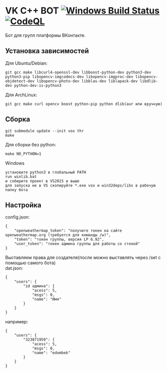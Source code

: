 # VK C++ BOT [![Windows Build Status](https://ci.appveyor.com/api/projects/status/github/edombek/vk-cpp-bot?svg=true)](https://ci.appveyor.com/project/edombek/vk-cpp-bot) [![CodeQL](https://github.com/edombek/vk-cpp-bot/actions/workflows/codeql-analysis.yml/badge.svg)](https://github.com/edombek/vk-cpp-bot/actions/workflows/codeql-analysis.yml)

Бот для групп платформы ВКонтакте.

## Установка зависимостей

Для Ubuntu/Debian:
```
git gcc make libcurl4-openssl-dev libboost-python-dev python3-dev python3-pip libopencv-imgcodecs-dev libopencv-imgproc-dev libopencv-objdetect-dev libopencv-photo-dev libblas-dev liblapack-dev libdlib-dev python-dev-is-python3
````

Для ArchLinux:
```
git gcc make curl opencv boost python-pip python dlib(aur или вручную)
```

## Сборка

```
git submodule update --init vox thr
make
```

Для сборки без python:
```
make NO_PYTHON=1
```

Windows
```
установите python3 в глобальный PATH
run winlib.bat
и собирите проект в VS2015 и выше
для запуска не в VS скопируйте *.exe vox и win32deps/libs в рабочую папку бота
```

## Настройка
config.json:
```
{
    "openweathermap_token": "получите токен на сайте openweathermap.org (требуется для команды /w)",
    "token": "токен группы, версия LP 6.92",
    "user_token": "токен админа группы для работы со стеной"
}

```

Выставляем права для создателя(после можно выставлять через /set с помощью самого бота)
<br>dat.json:
```
{
    "users": {
        "id админа": {
            "acess": 5,
            "msgs": 0,
            "name": "Имя"
        }
    }
}
```
например:
```
{
    "users": {
        "323871959": {
            "acess": 5,
            "msgs": 0,
            "name": "edombek"
        }
    }
}
```
